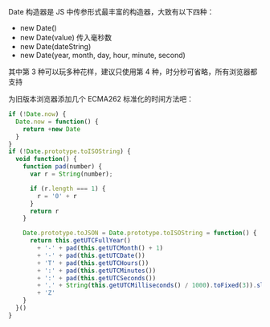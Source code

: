 Date 构造器是 JS 中传参形式最丰富的构造器，大致有以下四种：

* new Date()
* new Date(value) 传入毫秒数
* new Date(dateString)
* new Date(year, month, day, hour, minute, second)

其中第 3 种可以玩多种花样，建议只使用第 4 种，时分秒可省略，所有浏览器都支持

为旧版本浏览器添加几个 ECMA262 标准化的时间方法吧：

```js
if (!Date.now) {
  Date.now = function() {
    return +new Date
  }
}
if (!Date.prototype.toISOString) {
  void function() {
    function pad(number) {
      var r = String(number);

      if (r.length === 1) {
        r = '0' + r
      }
      return r
    }

    Date.prototype.toJSON = Date.prototype.toISOString = function() {
      return this.getUTCFullYear()
        + '-' + pad(this.getUTCMonth() + 1)
        + '-' + pad(this.getUTCDate())
        + 'T' + pad(this.getUTCHours())
        + ':' + pad(this.getUTCMinutes())
        + ':' + pad(this.getUTCSeconds())
        + '.' + String(this.getUTCMilliseconds() / 1000).toFixed(3)).slice(2, 5)
        + 'Z'
    }
  }()
}
```
